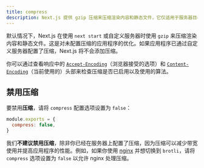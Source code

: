 ```yaml
---
title: compress
description: Next.js 提供 gzip 压缩来压缩渲染内容和静态文件，它仅适用于服务器目标。在此了解更多信息。
---
```


默认情况下，Next.js 在使用 `next start` 或自定义服务器时使用 `gzip` 来压缩渲染内容和静态文件。这是对未配置压缩的应用程序的优化。如果应用程序已通过自定义服务器配置了压缩，Next.js 将不会添加压缩。

你可以通过查看响应中的 [`Accept-Encoding`](https://developer.mozilla.org/en-US/docs/Web/HTTP/Headers/Accept-Encoding)（浏览器接受的选项）和 [`Content-Encoding`](https://developer.mozilla.org/en-US/docs/Web/HTTP/Headers/Content-Encoding)（当前使用的）头部来检查压缩是否已启用以及使用的算法。

## 禁用压缩

要禁用**压缩**，请将 `compress` 配置选项设置为 `false`：

```js
module.exports = {
  compress: false,
}
```

我们**不建议禁用压缩**，除非你已经在服务器上配置了压缩，因为压缩可以减少带宽使用并提高应用程序的性能。例如，如果你使用 [nginx](https://nginx.org/) 并想切换到 `brotli`，请将 `compress` 选项设置为 `false` 以允许 nginx 处理压缩。
